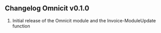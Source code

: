 ## Changelog Omnicit v0.1.0

1. Initial release of the Omnicit module and the Invoice-ModuleUpdate function
